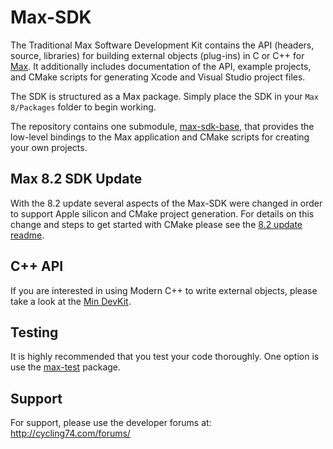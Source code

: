 # Max-SDK

The Traditional Max Software Development Kit contains the API (headers, source, libraries) for building external objects (plug-ins) in C or C++ for [Max](https://cycling74.com/products/max-features). It additionally includes documentation of the API, example projects, and CMake scripts for generating Xcode and Visual Studio project files.

The SDK is structured as a Max package. Simply place the SDK in your `Max 8/Packages` folder to begin working.

The repository contains one submodule, [max-sdk-base](https://github.com/Cycling74/max-sdk-base), that provides the low-level bindings to the Max application and CMake scripts for creating your own projects.

## Max 8.2 SDK Update

With the 8.2 update several aspects of the Max-SDK were changed in order to support Apple silicon and CMake project generation. For details on this change and steps to get started with CMake please see the [8.2 update readme](https://github.com/Cycling74/max-sdk/blob/main/README-8.2-update.md).

## C++ API

If you are interested in using Modern C++ to write external objects, please take a look at the [Min DevKit](https://github.com/Cycling74/min-devkit).

## Testing

It is highly recommended that you test your code thoroughly. One option is use the [max-test](https://github.com/Cycling74/max-test) package.

## Support
 
For support, please use the developer forums at:
http://cycling74.com/forums/
